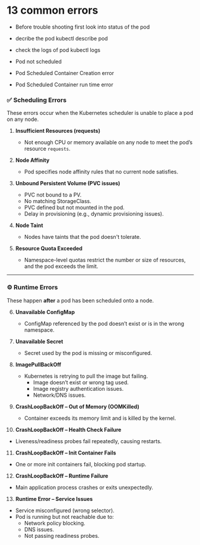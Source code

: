 # 13 common errors
- Before trouble shooting first look into status of the pod
- decribe the pod kubectl describe pod <pod-name>
- check the logs of pod kubectl logs <pod-name>

- Pod not scheduled
- Pod Scheduled Container Creation error
- Pod Scheduled Container run time error

### ✅ **Scheduling Errors**
These errors occur when the Kubernetes scheduler is unable to place a pod on any node.

1. **Insufficient Resources (requests)**
   - Not enough CPU or memory available on any node to meet the pod’s resource `requests`.

2. **Node Affinity**
   - Pod specifies node affinity rules that no current node satisfies.

3. **Unbound Persistent Volume (PVC issues)**
   - PVC not bound to a PV.
   - No matching StorageClass.
   - PVC defined but not mounted in the pod.
   - Delay in provisioning (e.g., dynamic provisioning issues).

4. **Node Taint**
   - Nodes have taints that the pod doesn't tolerate.

5. **Resource Quota Exceeded**
   - Namespace-level quotas restrict the number or size of resources, and the pod exceeds the limit.

---

### ⚙️ **Runtime Errors**
These happen **after** a pod has been scheduled onto a node.

6. **Unavailable ConfigMap**
   - ConfigMap referenced by the pod doesn’t exist or is in the wrong namespace.

7. **Unavailable Secret**
   - Secret used by the pod is missing or misconfigured.

8. **ImagePullBackOff**
   - Kubernetes is retrying to pull the image but failing.
     - Image doesn’t exist or wrong tag used.
     - Image registry authentication issues.
     - Network/DNS issues.

9. **CrashLoopBackOff – Out of Memory (OOMKilled)**
   - Container exceeds its memory limit and is killed by the kernel.

10. **CrashLoopBackOff – Health Check Failure**
   - Liveness/readiness probes fail repeatedly, causing restarts.

11. **CrashLoopBackOff – Init Container Fails**
   - One or more init containers fail, blocking pod startup.

12. **CrashLoopBackOff – Runtime Failure**
   - Main application process crashes or exits unexpectedly.

13. **Runtime Error – Service Issues**
   - Service misconfigured (wrong selector).
   - Pod is running but not reachable due to:
     - Network policy blocking.
     - DNS issues.
     - Not passing readiness probes.